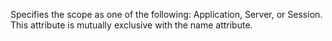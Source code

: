 Specifies the scope as one of the following: Application, Server, or Session. This attribute is mutually
	exclusive with the name attribute.